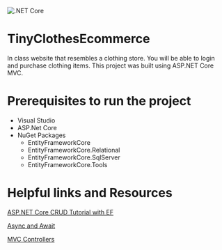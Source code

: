![.NET Core](https://github.com/CourtneyHutchin/TinyClothesEcommerce/workflows/.NET%20Core/badge.svg)

# TinyClothesEcommerce
In class website that resembles a clothing store. You will be able to login and purchase clothing items.
This project was built using ASP.NET Core MVC.

# Prerequisites to run the project
* Visual Studio
* ASP.Net Core
* NuGet Packages
    * EntityFrameworkCore
    * EntityFrameworkCore.Relational
    * EntityFrameworkCore.SqlServer
    * EntityFrameworkCore.Tools
    
# Helpful links and Resources
[ASP.NET Core CRUD Tutorial with EF](https://docs.microsoft.com/en-us/aspnet/core/data/ef-mvc/intro?view=aspnetcore-2.0)

[Async and Await](https://channel9.msdn.com/Blogs/ASP-NET-Site-Videos/async-and-await)

[MVC Controllers](https://docs.microsoft.com/en-us/aspnet/mvc/overview/older-versions-1/controllers-and-routing/aspnet-mvc-controllers-overview-cs)
